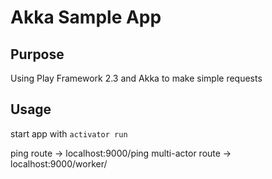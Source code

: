 Akka Sample App
=========
## Purpose
Using Play Framework 2.3 and Akka to make simple requests

## Usage
start app with ```activator run```

ping route        -> localhost:9000/ping
multi-actor route -> localhost:9000/worker/<key to add>
